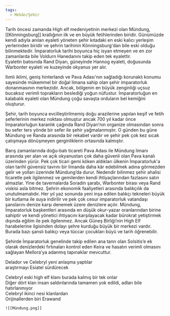 ```yaml
---  
tags:
  - Mekân/Şehir  
---  
```

  
Tarih öncesi zamanda High elf medeniyetinin merkezi olan Mündung, [[Könningsburg]] krallığının ilk ve en büyük fetihlerinden biridir. Günümüzde kendi adıyla anılan eyaleti yöneten şehir kıtadaki en eski kalıcı yerleşim yerlerinden biridir ve şehrin tarihinin Könningsburg'dan bile eski olduğu bilinmektedir. İmparatorluk tarihi boyunca hiç isyan etmeyen ve en zor zamanlarda bile Voldurn Hanedanını takip eden tek eyalettir.  
Eyaletin batısında Rand Diyarı, güneyinde Hannog eyaleti, doğusunda Warbonter eyaleti ve kuzeyinde okyanus yer alır.  
  
Ilımlı iklimi, geniş hinterlandı ve Pava Adası'nın sağladığı korunaklı konumu sayesinde mükemmel bir doğal limana sahip olan şehir imparatorluk donanmasının merkezidir. Ancak, bölgenin en büyük zenginliği uçsuz bucaksız verimli toprakların beslediği yoğun nüfustur. İmparatorluğun en kalabalık eyaleti olan Mündung çoğu savaşta orduların bel kemiğini oluşturur.  
  
Şehir, tarih boyunca evcilleştirilmemiş doğu arazilerine yapılan keşif ve fetih seferlerinin merkez noktası olmuştur ancak 700 yıl kadar önce İmparatorluğun karanlık çağında Rand Diyarı’nın organize olmasından sonra bu sefer ters yönde bir sefer ile şehir yağmalanmıştır. O günden bu güne Mündung ve Randa arasında bir rekabet vardır ve şehir pek çok kez sıcak çatışmaya dönüşmeyen gerginliklerin ortasında kalmıştır.  
  
Barış zamanlarında doğu-batı ticareti Pava Adası ile Mündung limanı arasında yer alan ve açık okyanustan çok daha güvenli olan Pava kanalı üzerinden yürür. Pek çok ticari gemi köken aldıkları ülkenin İmparatorluk'a olan tarihî güvensiz tavrını bir limanda daha kâr edebilmek adına görmezden gelir ve yolları üzerinde Mündung’da durur. Nedendir bilinmez şehir ahalisi ticaretle pek ilgilenmez ve gemilerden kendi ihtiyaçlarından fazlasını satın almazlar. Yine de tavernalarda Soradin şarabı, Warbonter birası veya Rand viskisi asla bitmez. Şehrin ekonomik faaliyetleri arasında balıkçılık da unutulmamalıdır. Her yıl yaz sonunda yeni inşa edilen balıkçı tekneleri büyük bir kutlama ile suya indirilir ve pek çok cesur imparatorluk vatandaşı şanslarını denize karşı denemek üzere denizlere açılır. Mündung, İmparatorluk başkentleri arasında en düşük okur-yazar oranlarından birine sahiptir ve kendi yönetici ihtiyacını karşılayacak kadar bürokrat yetiştirmek dışında eğitim ile pek ilgilenmez. Ancak Güneş Birliği’nin High Elf harabelerine ilgisinden dolayı şehre kurduğu büyük bir merkezi vardır. Burada bazı şanslı balıkçı veya tüccar çocukları büyü ve tarih öğrenebilir.  
  
Şehirde İmparatorluk genelinde takip edilen ana tanrı olan Solsitis’e ek olarak denizlerdeki fırtınaları kontrol eden Keira ve hasatın verimli olmasını sağlayan Mellora’ya adanmış tapınaklar mevcuttur.  
  
Delador ve Celebryl yeni anlaşma yaptılar  
	araştırmayı Esiatel sürdürecek  
	  
Celebryl eski high elf klanı burada kalmış bir tek onlar	  
	Diğer dört klan insan saldırılarında tamamen yok edildi, adları bile hatırlanmıyor  
	Celebryl ikinci nesi klanlardan  
	Orijinallerden biri Erawand  
	  
	![[Mündung.png]]